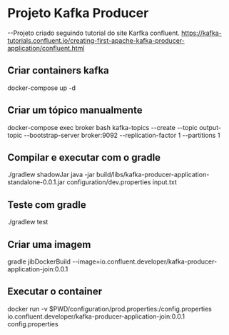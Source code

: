# Projeto Kafka Producer
--Projeto criado seguindo tutorial do site Karfka confluent.
https://kafka-tutorials.confluent.io/creating-first-apache-kafka-producer-application/confluent.html

## Criar containers kafka
docker-compose up -d

## Criar um tópico manualmente
docker-compose exec broker bash
kafka-topics --create --topic output-topic --bootstrap-server broker:9092 --replication-factor 1 --partitions 1

## Compilar e executar com o gradle
./gradlew shadowJar
java -jar build/libs/kafka-producer-application-standalone-0.0.1.jar configuration/dev.properties input.txt

## Teste com gradle
./gradlew test

## Criar uma imagem
gradle jibDockerBuild --image=io.confluent.developer/kafka-producer-application-join:0.0.1

## Executar o container
docker run -v $PWD/configuration/prod.properties:/config.properties io.confluent.developer/kafka-producer-application-join:0.0.1 config.properties
